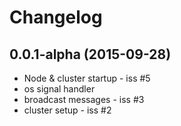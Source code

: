 # Changelog

## 0.0.1-alpha (2015-09-28)

- Node & cluster startup - iss #5
- os signal handler
- broadcast messages - iss #3
- cluster setup - iss #2
